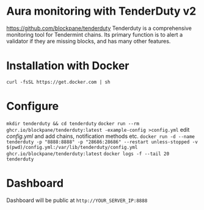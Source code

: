 # Aura monitoring with TenderDuty v2
https://github.com/blockpane/tenderduty
Tenderduty is a comprehensive monitoring tool for Tendermint chains. Its primary function is to alert a validator if they are missing blocks, and has many other features.

# Installation with Docker

`curl -fsSL https://get.docker.com | sh`

# Configure

`mkdir tenderduty && cd tenderduty`
`docker run --rm ghcr.io/blockpane/tenderduty:latest -example-config >config.yml`
edit *config.yml* and add chains, notification methods etc.
`docker run -d --name tenderduty -p "8888:8888" -p "28686:28686" --restart unless-stopped -v $(pwd)/config.yml:/var/lib/tenderduty/config.yml ghcr.io/blockpane/tenderduty:latest`
`docker logs -f --tail 20 tenderduty`

# Dashboard

Dashboard will be public at `http://YOUR_SERVER_IP:8888`